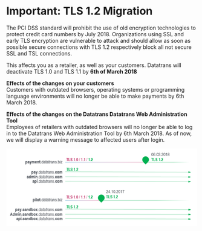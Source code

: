 # Important: TLS 1.2 Migration

The PCI DSS standard will prohibit the use of old encryption technologies to protect credit card numbers by July 2018. Organizations using SSL and early TLS encryption are vulnerable to attack and should allow as soon as possible secure connections with TLS 1.2 respectively block all not secure SSL and TSL connections.

This affects you as a retailer, as well as your customers. Datatrans will deactivate TLS 1.0 and TLS 1.1 by **6th of March 2018**

**Effects of the changes on your customers**  
Customers with outdated browsers, operating systems or programming language environments will no longer be able to make payments by 6th March 2018.

**Effects of the changes on the Datatrans Datatrans Web Administration Tool**  
Employees of retailers with outdated browsers will no longer be able to log in to the Datatrans Web Administration Tool by 6th March 2018. As of now, we will display a warning message to affected users after login.

  
![](/assets/tlsroadmap.png)

